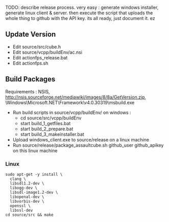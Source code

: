 TODO: describe release process. very easy : generate windows installer, generate linux client & server.
then execute the script that uploads the whole thing to github with the API key. its all ready, just document it.
ez

## Update Version

* Edit source/src/cube.h
* Edit source/vcpp/buildEnv/ac.nsi
* Edit actionfps_release.bat
* Edit actionfps.sh

## Build Packages

Requirements : NSIS, http://nsis.sourceforge.net/mediawiki/images/8/8a/GetVersion.zip, \Windows\Microsoft.NET\Framework\v4.0.30319\msbuild.exe

* Run build scripts in source/vcpp/buildEnv/ on windows : 
  * cd source/src/vcpp/buildEnv
  * start build_1_getfiles.bat
  * start build_2_prepare.bat
  * start build_3_makeinstaller.bat
* Upload windows_client.exe to source/release on a linux machine
* Run source/release/package_assaultcube.sh github_user github_apikey on this linux machine


### Linux
```
sudo apt-get -y install \
  clang \
  libsdl1.2-dev \
  libogg-dev \
  libsdl-image1.2-dev \
  libopenal-dev \
  libvorbis-dev \
  openssl \
  libssl-dev
cd source/src && make
```
